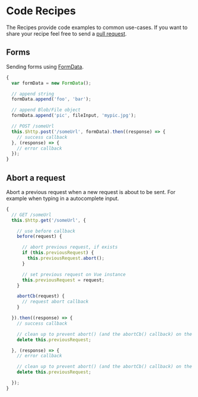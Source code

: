 # Code Recipes

The Recipes provide code examples to common use-cases. If you want to share your recipe feel free to send a [pull request](https://github.com/vuejs/vue-resource/pulls).

## Forms

Sending forms using [FormData](https://developer.mozilla.org/en-US/docs/Web/API/FormData).

```js
{
  var formData = new FormData();

  // append string
  formData.append('foo', 'bar');

  // append Blob/File object
  formData.append('pic', fileInput, 'mypic.jpg');

  // POST /someUrl
  this.$http.post('/someUrl', formData).then((response) => {
    // success callback
  }, (response) => {
    // error callback
  });
}
```

## Abort a request

Abort a previous request when a new request is about to be sent. For example when typing in a autocomplete input.

```js
{
  // GET /someUrl
  this.$http.get('/someUrl', {

    // use before callback
    before(request) {

      // abort previous request, if exists
      if (this.previousRequest) {
        this.previousRequest.abort();
      }

      // set previous request on Vue instance
      this.previousRequest = request;
    }

    abortCb(request) {
      // request abort callback
    }

  }).then((response) => {
    // success callback

    // clean up to prevent abort() (and the abortCb() callback) on the next request
    delete this.previousRequest;

  }, (response) => {
    // error callback

    // clean up to prevent abort() (and the abortCb() callback) on the next request
    delete this.previousRequest;

  });
}
```
